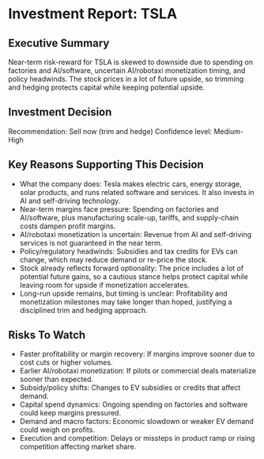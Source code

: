 # Investment Report: TSLA
## Executive Summary
Near-term risk-reward for TSLA is skewed to downside due to spending on factories and AI/software, uncertain AI/robotaxi monetization timing, and policy headwinds. The stock prices in a lot of future upside, so trimming and hedging protects capital while keeping potential upside.

## Investment Decision
Recommendation: Sell now (trim and hedge)
Confidence level: Medium-High

## Key Reasons Supporting This Decision
- What the company does: Tesla makes electric cars, energy storage, solar products, and runs related software and services. It also invests in AI and self-driving technology.
- Near-term margins face pressure: Spending on factories and AI/software, plus manufacturing scale-up, tariffs, and supply-chain costs dampen profit margins.
- AI/robotaxi monetization is uncertain: Revenue from AI and self-driving services is not guaranteed in the near term.
- Policy/regulatory headwinds: Subsidies and tax credits for EVs can change, which may reduce demand or re-price the stock.
- Stock already reflects forward optionality: The price includes a lot of potential future gains, so a cautious stance helps protect capital while leaving room for upside if monetization accelerates.
- Long-run upside remains, but timing is unclear: Profitability and monetization milestones may take longer than hoped, justifying a disciplined trim and hedging approach.

## Risks To Watch
- Faster profitability or margin recovery: If margins improve sooner due to cost cuts or higher volumes.
- Earlier AI/robotaxi monetization: If pilots or commercial deals materialize sooner than expected.
- Subsidy/policy shifts: Changes to EV subsidies or credits that affect demand.
- Capital spend dynamics: Ongoing spending on factories and software could keep margins pressured.
- Demand and macro factors: Economic slowdown or weaker EV demand could weigh on profits.
- Execution and competition: Delays or missteps in product ramp or rising competition affecting market share.